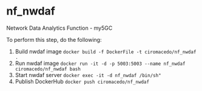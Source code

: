 # nf_nwdaf
Network Data Analytics Function - my5GC

To perform this step, do the following:
1. Build nwdaf image ``` docker build -f DockerFile -t ciromacedo/nf_nwdaf . ```
2. Run nwdaf image ```docker run -it -d -p 5003:5003 --name nf_nwdaf ciromacedo/nf_nwdaf bash ```
3. Start nwdaf server ```docker exec -it -d nf_nwdaf /bin/sh" ```
4. Publish DockerHub ```docker push ciromacedo/nf_nwdaf ```